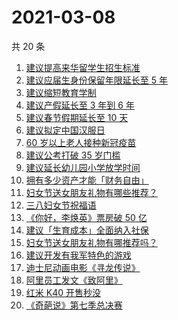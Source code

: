 # 2021-03-08

共 20 条

<!-- BEGIN -->
<!-- 最后更新时间 Mon Mar 08 2021 23:09:30 GMT+0800 (China Standard Time) -->

1. [建议提高来华留学生招生标准](https://www.zhihu.com/search?q=留学生)
2. [建议应届生身份保留年限延长至 5 年](https://www.zhihu.com/search?q=应届生)
3. [建议缩短教育学制](https://www.zhihu.com/search?q=教育学制)
4. [建议产假延长至 3 年到 6 年](https://www.zhihu.com/search?q=产假)
5. [建议春节假期延长至 10 天](https://www.zhihu.com/search?q=春节假期)
6. [建议拟定中国汉服日](https://www.zhihu.com/search?q=汉服)
7. [60 岁以上老人接种新冠疫苗](https://www.zhihu.com/search?q=新冠疫苗)
8. [建议公考打破 35 岁门槛](https://www.zhihu.com/search?q=公考35岁门槛)
9. [建议延长幼儿园小学放学时间](https://www.zhihu.com/search?q=幼儿园放学时间)
10. [拥有多少资产才能「财务自由」](https://www.zhihu.com/search?q=财务自由)
11. [妇女节送女朋友礼物有哪些推荐？](https://www.zhihu.com/search?q=妇女节)
12. [三八妇女节祝福语](https://www.zhihu.com/search?q=妇女节)
13. [《你好，李焕英》票房破 50 亿](https://www.zhihu.com/search?q=李焕英)
14. [建议「生育成本」全面纳入社保](https://www.zhihu.com/search?q=生育成本)
15. [妇女节送女朋友礼物有哪推荐吗？](https://www.zhihu.com/search?q=妇女节)
16. [建议开发有我军特色的游戏](https://www.zhihu.com/search?q=我军特色游戏)
17. [迪士尼动画电影《寻龙传说》](https://www.zhihu.com/search?q=寻龙传说)
18. [阿里员工发文《致阿里》](https://www.zhihu.com/search?q=致阿里)
19. [红米 K40 开售秒没](https://www.zhihu.com/search?q=红米)
20. [《奇葩说》第七季总决赛](https://www.zhihu.com/search?q=奇葩说)

<!-- END -->
